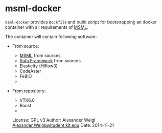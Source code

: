 msml-docker
===========

`msml-docker` provides `Dockfile` and build script for bootstrapping 
an docker container with all requirements of [MSML](https://github.com/CognitionGuidedSurgery.com).

The container will contain following software:

* From source:
  * [MSML](http://msml.org) from sources
  * [Sofa Framework](http://sofa-framework.org) from sources
  * Elasticity (Hiflow3)
  * CodeAster
  * FeBIO
  * 
* From repository:
  * VTK6.0 
  * Boost
  * 



    License: GPL v3 
    Author: Alexander Weigl <Alexander.Weigl@student.kit.edu>
    Date: 2014-11-21
